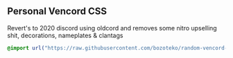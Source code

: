 ## Personal Vencord CSS
Revert's to 2020 discord using oldcord and removes some nitro upselling shit, decorations, nameplates & clantags


```css
@import url("https://raw.githubusercontent.com/bozoteko/random-vencord-css/refs/heads/main/random.css")
```

